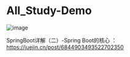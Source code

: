 # All_Study-Demo
![image](https://user-images.githubusercontent.com/59220053/114336485-b4b85d80-9b81-11eb-8bc1-c937c29aa81c.png)

SpringBoot详解（二）-Spring Boot的核心 ：https://juejin.cn/post/6844903493522702350
